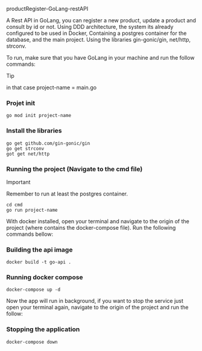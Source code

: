 productRegister-GoLang-restAPI

A Rest API in GoLang, you can register a new product, update a product and consult by id or not.
Using DDD architecture, the system its already configured to be used in Docker, Containing a postgres container for the database, and the main project.
Using the libraries gin-gonic/gin, net/http, strconv.

To run, make sure that you have GoLang in your machine and run the follow commands:
> [!TIP]
>in that case project-name = main.go

### Projet init 
```
go mod init project-name
```
### Install the libraries 
```
go get github.com/gin-gonic/gin
go get strconv
got get net/http
```

### Running the project (Navigate to the cmd file)
> [!IMPORTANT]
> Remember to run at least the postgres container.
```
cd cmd
go run project-name
```


With docker installed, open your terminal and navigate to the origin of the project (where contains the docker-compose file).
Run the following commands bellow:

### Building the api image 
```
docker build -t go-api .
```
### Running docker compose
```
docker-compose up -d
```

Now the app will run in background, if you want to stop the service just open your terminal again, navigate to the origin of the project and run the follow:

### Stopping the application 
```
docker-compose down
```

